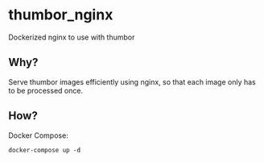 # thumbor_nginx
Dockerized nginx to use with thumbor

## Why? 
Serve thumbor images efficiently using nginx, so that each image only has to be processed once. 

## How?
Docker Compose:

```git clone https://github.com/yunusabd/thumbor_nginx.git && cd thumbor_nginx
docker-compose up -d
```
